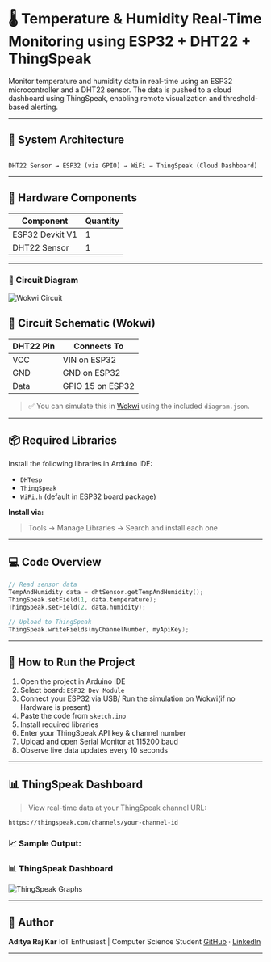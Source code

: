 # 🌡️ Temperature & Humidity Real-Time Monitoring using ESP32 + DHT22 + ThingSpeak

Monitor temperature and humidity data in real-time using an ESP32 microcontroller and a DHT22 sensor. The data is pushed to a cloud dashboard using ThingSpeak, enabling remote visualization and threshold-based alerting.

---

## 📡 System Architecture

```

DHT22 Sensor → ESP32 (via GPIO) → WiFi → ThingSpeak (Cloud Dashboard)

````

---

## 🧰 Hardware Components

| Component        | Quantity |
|------------------|----------|
| ESP32 Devkit V1  | 1        |
| DHT22 Sensor     | 1        |

---

### 🔌 Circuit Diagram
![Wokwi Circuit](assets/circuit-diagram.png)

## 🔌 Circuit Schematic (Wokwi)

| DHT22 Pin | Connects To |
|-----------|-------------|
| VCC       | VIN on ESP32 |
| GND       | GND on ESP32 |
| Data      | GPIO 15 on ESP32 |

> ✅ You can simulate this in [Wokwi](https://wokwi.com) using the included `diagram.json`.

---

## 📦 Required Libraries

Install the following libraries in Arduino IDE:

- `DHTesp`
- `ThingSpeak`
- `WiFi.h` (default in ESP32 board package)

**Install via:**
> Tools → Manage Libraries → Search and install each one

---

## 💻 Code Overview

```cpp
// Read sensor data
TempAndHumidity data = dhtSensor.getTempAndHumidity();
ThingSpeak.setField(1, data.temperature);
ThingSpeak.setField(2, data.humidity);

// Upload to ThingSpeak
ThingSpeak.writeFields(myChannelNumber, myApiKey);
````

---

## 🚀 How to Run the Project

1. Open the project in Arduino IDE
2. Select board: `ESP32 Dev Module`
3. Connect your ESP32 via USB/ Run the simulation on Wokwi(if no Hardware is present)
4. Paste the code from `sketch.ino`
5. Install required libraries
6. Enter your ThingSpeak API key & channel number
7. Upload and open Serial Monitor at 115200 baud
8. Observe live data updates every 10 seconds

---

## 📊 ThingSpeak Dashboard

> View real-time data at your ThingSpeak channel URL:

```
https://thingspeak.com/channels/your-channel-id
```

### 📈 Sample Output:

### 📊 ThingSpeak Dashboard
![ThingSpeak Graphs](assets/thingspeak-dashboard.png)

---

## 📝 Author

**Aditya Raj Kar**
IoT Enthusiast | Computer Science Student
[GitHub](https://github.com/TRITUSLegend) · [LinkedIn](https://www.linkedin.com/in/adityarajkar/)

---
